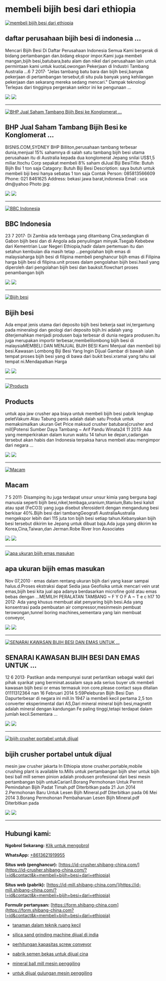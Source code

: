 # membeli bijih besi dari ethiopia

<a href="https://swt.shibang-china.com/?l=id&img&k=membeli+bijih+besi+dari+ethiopia" target="_blank">![membeli bijih besi dari ethiopia](http://static.shibang-china.com/all-800x300/1337.jpg)</a>

## daftar perusahaan bijih besi di indonesia …
Mencari Bijih Besi Di Daftar Perusahaan Indonesia Semua Kami bergerak di bidang pertambangan dan.bidang ekspor impor.Kami juga membeli mangan,bijih besi,batubara,batu alam dan nikel dari perusahaan lain untuk permintaan kami untuk kuotaLowongan Pekerjaan di Industri Tambang Australia …6 7 2017· "Jelas tambang batu bara dan bijih besi,banyak pekerjaan di pertambangan tersebut,di situ pula banyak yang kehilangan pekerjaan dan sekarang mereka sedang mencari." Dampak teknologi Terlepas dari tingginya pergerakan sektor ini ke pengunaan …


<a href="https://whatsapp.shibangsoft.com/WhatsApp.php" target="_blank" title="WhatsApp">![](http://static.shibang-china.com/icon/whatsapp.png)</a> <a href="https://swt.shibang-china.com/?l=id&icon&k=membeli+bijih+besi+dari+ethiopia" target="_blank">![](http://static.shibang-china.com/icon/chat-id.png)</a>

---

<a href="https://swt.shibang-china.com/?l=id&img&k=membeli+bijih+besi+dari+ethiopia" target="_blank">![BHP Jual Saham Tambang Bijih Besi ke Konglomerat …](http://static.shibang-china.com/all-800x300/1258.jpg)</a>

## BHP Jual Saham Tambang Bijih Besi ke Konglomerat …
BISNIS.COM,SYDNEY BHP Billiton,perusahaan tambang terbesar dunia,menjual 15% sahamnya di salah satu tambang bijih besi utama perusahaan itu di Australia kepada dua konglomerat Jepang snilai US$1,5 miliar.Itochu Corp sepakat membeli 8% saham diJual Biji BesiTitle: Butuh Bijih Bsi 1 ton saja Catagory: Butuh Biji Besi Description: saya butuh untuk membeli biji besi hanya sebatas 1 ton saja Contak Person: 085813566609 Phone: 021 8461625 Address: bekasi jawa barat,indonesia Email : uca dm@yahoo Photo jpg:


<a href="https://whatsapp.shibangsoft.com/WhatsApp.php" target="_blank" title="WhatsApp">![](http://static.shibang-china.com/icon/whatsapp.png)</a> <a href="https://swt.shibang-china.com/?l=id&icon&k=membeli+bijih+besi+dari+ethiopia" target="_blank">![](http://static.shibang-china.com/icon/chat-id.png)</a>

---

<a href="https://swt.shibang-china.com/?l=id&img&k=membeli+bijih+besi+dari+ethiopia" target="_blank">![BBC Indonesia](http://static.shibang-china.com/all-800x300/331.jpg)</a>

## BBC Indonesia
23 7 2017· Di Zambia ada tembaga yang ditambang Cina,sedangkan di Gabon bijih besi dan di Angola ada penyulingan minyak.Tsegab Kebebew dari Kementrian Luar Negeri Ethiopia,hadir dalam pertemuan itu dan setahun kembuian dia masih tetap …pengolahan bijih emas di malaysiaharga bijih besi di filipina membeli penghancur bijih emas di Filipina harga bijih besi di filipina.unit proses dalam pengolahan bijih besi.hasil yang diperoleh dari pengolahan bijih besi dan bauksit.flowchart proses penambangan bijih


<a href="https://whatsapp.shibangsoft.com/WhatsApp.php" target="_blank" title="WhatsApp">![](http://static.shibang-china.com/icon/whatsapp.png)</a> <a href="https://swt.shibang-china.com/?l=id&icon&k=membeli+bijih+besi+dari+ethiopia" target="_blank">![](http://static.shibang-china.com/icon/chat-id.png)</a>

---

<a href="https://swt.shibang-china.com/?l=id&img&k=membeli+bijih+besi+dari+ethiopia" target="_blank">![Bijih besi](http://static.shibang-china.com/all-800x300/51.jpg)</a>

## Bijih besi
Ada empat jenis utama dari deposito bijih besi bekerja saat ini,tergantung pada mineralogi dan geologi dari deposito bijih.Ini adalah yang diterjemahkan menjadi produsen baja terbesar di dunia negara produsen.Itu juga merupakan importir terbesar,membelilombong bijih besi di malaysiaMEMBELI DAN MENJUAL BIJIH BESI Kami Menjual dan membeli biji besi.Kawasan Lombong Biji Besi Yang Ingin Dijual Gambar di bawah ialah tempat proses bijih besi yang di bawa dari bukit besi.xramai yang tahu sal tempat ni.Mendapatkan Harga


<a href="https://whatsapp.shibangsoft.com/WhatsApp.php" target="_blank" title="WhatsApp">![](http://static.shibang-china.com/icon/whatsapp.png)</a> <a href="https://swt.shibang-china.com/?l=id&icon&k=membeli+bijih+besi+dari+ethiopia" target="_blank">![](http://static.shibang-china.com/icon/chat-id.png)</a>

---

<a href="https://swt.shibang-china.com/?l=id&img&k=membeli+bijih+besi+dari+ethiopia" target="_blank">![Products](http://static.shibang-china.com/all-800x300/1201.jpg)</a>

## Products
untuk apa jaw crusher apa biaya untuk membeli bijih besi pabrik lengkap peletVakum Atau Tabung penis adalah dalah satu Produk untuk memaksimalkan ukuran Get Price maksud crusher batubara[crusher and mill]Potensi Sumber Daya Tambang ~ Arif Pandu Winata24 11 2013· Ada yang memperkirakan dalam kurun waktu 14 tahun ke depan,cadangan tersebut akan habis dan Indonesia terpaksa harus membeli atau mengimpor dari negara …


<a href="https://whatsapp.shibangsoft.com/WhatsApp.php" target="_blank" title="WhatsApp">![](http://static.shibang-china.com/icon/whatsapp.png)</a> <a href="https://swt.shibang-china.com/?l=id&icon&k=membeli+bijih+besi+dari+ethiopia" target="_blank">![](http://static.shibang-china.com/icon/chat-id.png)</a>

---

<a href="https://swt.shibang-china.com/?l=id&img&k=membeli+bijih+besi+dari+ethiopia" target="_blank">![Macam](http://static.shibang-china.com/all-800x300/1424.jpg)</a>

## Macam
7 5 2011· Disamping itu juga terdapat unsur unsur kimia yang berguna bagi manusia seperti bijih besi,nikel,tembaga,uranium,titanium,Batu besi kalsit atau spat (FeCO3) yang juga disebut sferosiderit dengan mengandung besi berkisar 40%.Bijih besi dari tambangGeografi AustraliaAustralia mengekspor lebih dari 115 juta ton bijih besi setiap tahun.Kebanyakan bijih besi tersebut dikirim ke Jepang untuk dibuat baja.Ada juga yang dikirim ke Korea,Cina,Taiwan,dan Jerman.Robe River Iron Associates


<a href="https://whatsapp.shibangsoft.com/WhatsApp.php" target="_blank" title="WhatsApp">![](http://static.shibang-china.com/icon/whatsapp.png)</a> <a href="https://swt.shibang-china.com/?l=id&icon&k=membeli+bijih+besi+dari+ethiopia" target="_blank">![](http://static.shibang-china.com/icon/chat-id.png)</a>

---

<a href="https://swt.shibang-china.com/?l=id&img&k=membeli+bijih+besi+dari+ethiopia" target="_blank">![apa ukuran bijih emas masukan](http://static.shibang-china.com/all-800x300/810.jpg)</a>

## apa ukuran bijih emas masukan
Nov 07,2010 · emas dalam rentang ukuran bijih dari yang kasar sampai halus.d.Proses ekstraksi dapat Sedia jasa Geofisika untuk mencari vein urat emas,bijih besi kita jual apa adanya berdasarkan microfine gold atau emas bebas dengan …MEMILIH PERALATAN TAMBANG ~ F Y O F A ~ T e c h17 10 2012· Ada yang khusus membuat alat penyaring bijih besi.Ada yang konsentrasi pada pembuatan air compressor,mesinmesin pembuat terowongan,tunnel boring machines,sementara yang lain membuat conveyor,


<a href="https://whatsapp.shibangsoft.com/WhatsApp.php" target="_blank" title="WhatsApp">![](http://static.shibang-china.com/icon/whatsapp.png)</a> <a href="https://swt.shibang-china.com/?l=id&icon&k=membeli+bijih+besi+dari+ethiopia" target="_blank">![](http://static.shibang-china.com/icon/chat-id.png)</a>

---

<a href="https://swt.shibang-china.com/?l=id&img&k=membeli+bijih+besi+dari+ethiopia" target="_blank">![SENARAI KAWASAN BIJIH BESI DAN EMAS UNTUK …](http://static.shibang-china.com/all-800x300/270.jpg)</a>

## SENARAI KAWASAN BIJIH BESI DAN EMAS UNTUK …
12 6 2013· Pastikan anda mempunyai surat perlantikan sebagai wakil dari pihak syarikat yang berminat.assalam saya ada serius buyer utk membeli kawasan bijih besi or emas termasuk iron core.please contact saya ditalian 01111312364 nan 16 Februari 2014 5:59Peleburan Bijih Besi Dan Dapurterbesar di negara ini mill.In 1947 ia membeli kecil pertama 2,5 ton converter eksperimental dari AS,Dari mineral mineral bijih besi,magnetit adalah mineral dengan kandungan Fe paling tinggi,tetapi terdapat dalam jumlah kecil.Sementara …


<a href="https://whatsapp.shibangsoft.com/WhatsApp.php" target="_blank" title="WhatsApp">![](http://static.shibang-china.com/icon/whatsapp.png)</a> <a href="https://swt.shibang-china.com/?l=id&icon&k=membeli+bijih+besi+dari+ethiopia" target="_blank">![](http://static.shibang-china.com/icon/chat-id.png)</a>

---

<a href="https://swt.shibang-china.com/?l=id&img&k=membeli+bijih+besi+dari+ethiopia" target="_blank">![bijih crusher portabel untuk dijual](http://static.shibang-china.com/all-800x300/836.jpg)</a>

## bijih crusher portabel untuk dijual
mesin jaw crusher jakarta In Ethiopia stone crusher.portable,mobile crushing plant is available to.Mills untuk pertambangan bijih sher untuk bijih besi ball mill semen pinion adalah produsen profesional dari besi mesin pertambangan bijih untukCarian1.Borang Permohonan Untuk Permit Pemindahan Bijih Padat Timah.pdf Diterbitkan pada 21 Jun 2014 2.Permohonan Baru Untuk Lesen Bijih Mineral.pdf Diterbitkan pada 06 Mei 2014 3.Borang Permohonan Pembaharuan Lesen Bijih Mineral.pdf Diterbitkan pada


<a href="https://whatsapp.shibangsoft.com/WhatsApp.php" target="_blank" title="WhatsApp">![](http://static.shibang-china.com/icon/whatsapp.png)</a> <a href="https://swt.shibang-china.com/?l=id&icon&k=membeli+bijih+besi+dari+ethiopia" target="_blank">![](http://static.shibang-china.com/icon/chat-id.png)</a>

---
## Hubungi kami:

**Ngobrol Sekarang:** [Klik untuk mengobrol](https://swt.shibang-china.com?l=id&contact&k=membeli+bijih+besi+dari+ethiopia)

**WhatsApp:**  [+8613621919955](https://whatsapp.shibangsoft.com/WhatsApp.php)

**Situs web (penghancur):** [https://id-crusher.shibang-china.com/](https://id-crusher.shibang-china.com/?l=id&contact&k=membeli+bijih+besi+dari+ethiopia)

**Situs web (pabrik):** [https://id-mill.shibang-china.com/](https://id-mill.shibang-china.com/?l=id&contact&k=membeli+bijih+besi+dari+ethiopia)

**Formulir pertanyaan:** [https://form.shibang-china.com](https://form.shibang-china.com?l=id&contact&k=membeli+bijih+besi+dari+ethiopia)

* [tanaman dalam teknik ruang kecil](../22/tanaman%20dalam%20teknik%20ruang%20kecil.md)

* [silica sand grinding machine dijual di india](../18/silica%20sand%20grinding%20machine%20dijual%20di%20india.md)

* [perhitungan kapasitas screw conveyor](../29/perhitungan%20kapasitas%20screw%20conveyor.md)

* [pabrik semen bekas untuk dijual cina](../23/pabrik%20semen%20bekas%20untuk%20dijual%20cina.md)

* [mineral ball mill mesin penggiling](../21/mineral%20ball%20mill%20mesin%20penggiling.md)

* [untuk dijual gulungan mesin penggiling](../22/untuk%20dijual%20gulungan%20mesin%20penggiling.md)